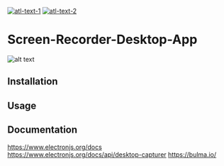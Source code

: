 [![atl-text-1](https://img.shields.io/badge/Version-8.1.1-orange?logo=Electron&style=flat)](https://www.electronjs.org/) [![atl-text-2](https://img.shields.io/badge/License-MIT-orange?logo=License&style=flat)](https://github.com/KingCobra2018/Python-Flask-CMS/blob/master/LICENSE)

# Screen-Recorder-Desktop-App
![alt text](https://raw.githubusercontent.com/KingCobra2018/Screen-Recorder-Desktop-App/master/Demo.png)

## Installation

## Usage

## Documentation
https://www.electronjs.org/docs
https://www.electronjs.org/docs/api/desktop-capturer
https://bulma.io/
